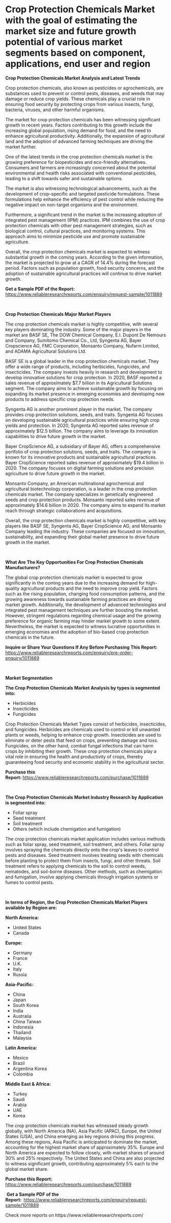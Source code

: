 <p><h1>Crop Protection Chemicals Market with the goal of estimating the market size and future growth potential of various market segments based on component, applications, end user and region</h1></p><p><strong>Crop Protection Chemicals Market Analysis and Latest Trends</strong></p>
<p><p>Crop protection chemicals, also known as pesticides or agrochemicals, are substances used to prevent or control pests, diseases, and weeds that may damage or reduce crop yields. These chemicals play a crucial role in ensuring food security by protecting crops from various insects, fungi, bacteria, viruses, and other harmful organisms.</p><p>The market for crop protection chemicals has been witnessing significant growth in recent years. Factors contributing to this growth include the increasing global population, rising demand for food, and the need to enhance agricultural productivity. Additionally, the expansion of agricultural land and the adoption of advanced farming techniques are driving the market further.</p><p>One of the latest trends in the crop protection chemicals market is the growing preference for biopesticides and eco-friendly alternatives. Consumers and farmers are increasingly concerned about the potential environmental and health risks associated with conventional pesticides, leading to a shift towards safer and sustainable options.</p><p>The market is also witnessing technological advancements, such as the development of crop-specific and targeted pesticide formulations. These formulations help enhance the efficiency of pest control while reducing the negative impact on non-target organisms and the environment.</p><p>Furthermore, a significant trend in the market is the increasing adoption of integrated pest management (IPM) practices. IPM combines the use of crop protection chemicals with other pest management strategies, such as biological control, cultural practices, and monitoring systems. This approach aims to minimize pesticide use and promote sustainable agriculture.</p><p>Overall, the crop protection chemicals market is expected to witness substantial growth in the coming years. According to the given information, the market is projected to grow at a CAGR of 14.4% during the forecast period. Factors such as population growth, food security concerns, and the adoption of sustainable agricultural practices will continue to drive market growth.</p></p>
<p><strong>Get a Sample PDF of the Report:&nbsp;</strong> <a href="https://www.reliableresearchreports.com/enquiry/request-sample/1011889">https://www.reliableresearchreports.com/enquiry/request-sample/1011889</a></p>
<p>&nbsp;</p>
<p><strong>Crop Protection Chemicals Major Market Players</strong></p>
<p><p>The crop protection chemicals market is highly competitive, with several key players dominating the industry. Some of the major players in the market are BASF SE, The DOW Chemical Company, E.I. Dupont De Nemours and Company, Sumitomo Chemical Co., Ltd, Syngenta AG, Bayer Cropscience AG, FMC Corporation, Monsanto Company, Nufarm Limited, and ADAMA Agricultural Solutions Ltd.</p><p>BASF SE is a global leader in the crop protection chemicals market. They offer a wide range of products, including herbicides, fungicides, and insecticides. The company invests heavily in research and development to develop innovative solutions for crop protection. In 2020, BASF reported a sales revenue of approximately $7.7 billion in its Agricultural Solutions segment. The company aims to achieve sustainable growth by focusing on expanding its market presence in emerging economies and developing new products to address specific crop protection needs.</p><p>Syngenta AG is another prominent player in the market. The company provides crop protection solutions, seeds, and traits. Syngenta AG focuses on developing sustainable agricultural practices while ensuring high crop yields and protection. In 2020, Syngenta AG reported sales revenue of approximately $12.5 billion. The company aims to leverage its innovation capabilities to drive future growth in the market.</p><p>Bayer CropScience AG, a subsidiary of Bayer AG, offers a comprehensive portfolio of crop protection solutions, seeds, and traits. The company is known for its innovative products and sustainable agricultural practices. Bayer CropScience reported sales revenue of approximately $19.4 billion in 2020. The company focuses on digital farming solutions and precision agriculture to drive future growth in the market.</p><p>Monsanto Company, an American multinational agrochemical and agricultural biotechnology corporation, is a leader in the crop protection chemicals market. The company specializes in genetically engineered seeds and crop protection products. Monsanto reported sales revenue of approximately $14.6 billion in 2020. The company aims to expand its market reach through strategic collaborations and acquisitions.</p><p>Overall, the crop protection chemicals market is highly competitive, with key players like BASF SE, Syngenta AG, Bayer CropScience AG, and Monsanto Company leading the industry. These companies are focused on innovation, sustainability, and expanding their global market presence to drive future growth in the market.</p></p>
<p>&nbsp;</p>
<p><strong>What Are The Key Opportunities For Crop Protection Chemicals Manufacturers?</strong></p>
<p><p>The global crop protection chemicals market is expected to grow significantly in the coming years due to the increasing demand for high-quality agricultural products and the need to improve crop yield. Factors such as the rising population, changing food consumption patterns, and the growing awareness towards sustainable farming practices are driving market growth. Additionally, the development of advanced technologies and integrated pest management techniques are further boosting the market. However, stringent regulations regarding chemical usage and the growing preference for organic farming may hinder market growth to some extent. Nevertheless, the market is expected to witness lucrative opportunities in emerging economies and the adoption of bio-based crop protection chemicals in the future.</p></p>
<p><strong>Inquire or Share Your Questions If Any Before Purchasing This Report:</strong> <a href="https://www.reliableresearchreports.com/enquiry/pre-order-enquiry/1011889">https://www.reliableresearchreports.com/enquiry/pre-order-enquiry/1011889</a></p>
<p>&nbsp;</p>
<p><strong>Market Segmentation</strong></p>
<p><strong>The Crop Protection Chemicals Market Analysis by types is segmented into:</strong></p>
<p><ul><li>Herbicides</li><li>Insecticides</li><li>Fungicides</li></ul></p>
<p><p>Crop Protection Chemicals Market Types consist of herbicides, insecticides, and fungicides. Herbicides are chemicals used to control or kill unwanted plants or weeds, helping to enhance crop growth. Insecticides are used to eliminate or deter pests that feed on crops, preventing damage and loss. Fungicides, on the other hand, combat fungal infections that can harm crops by inhibiting their growth. These crop protection chemicals play a vital role in ensuring the health and productivity of crops, thereby guaranteeing food security and economic stability in the agricultural sector.</p></p>
<p><strong>Purchase this Report:&nbsp;</strong><a href="https://www.reliableresearchreports.com/purchase/1011889">https://www.reliableresearchreports.com/purchase/1011889</a></p>
<p>&nbsp;</p>
<p><strong>The Crop Protection Chemicals Market Industry Research by Application is segmented into:</strong></p>
<p><ul><li>Foliar spray</li><li>Seed treatment</li><li>Soil treatment</li><li>Others (which include chemigation and fumigation)</li></ul></p>
<p><p>The crop protection chemicals market application includes various methods such as foliar spray, seed treatment, soil treatment, and others. Foliar spray involves spraying the chemicals directly onto the crop's leaves to control pests and diseases. Seed treatment involves treating seeds with chemicals before planting to protect them from insects, fungi, and other threats. Soil treatment refers to applying chemicals to the soil to control weeds, nematodes, and soil-borne diseases. Other methods, such as chemigation and fumigation, involve applying chemicals through irrigation systems or fumes to control pests.</p></p>
<p>&nbsp;</p>
<p><strong>In terms of Region, the Crop Protection Chemicals Market Players available by Region are:</strong></p>
<p>
    <p> <strong> North America: </strong>
        <ul>
            <li>United States</li>
            <li>Canada</li>
        </ul>
        </p> 
    <p> <strong> Europe: </strong>
        <ul>
            <li>Germany</li>
            <li>France</li>
            <li>U.K.</li>
            <li>Italy</li>
            <li>Russia</li>
        </ul>
        </p> 
    <p> <strong> Asia-Pacific: </strong>
        <ul>
            <li>China</li>
            <li>Japan</li>
            <li>South Korea</li>
            <li>India</li>
            <li>Australia</li>
            <li>China Taiwan</li>
            <li>Indonesia</li>
            <li>Thailand</li>
            <li>Malaysia</li>
        </ul>
        </p> 
    <p> <strong> Latin America: </strong>
        <ul>
            <li>Mexico</li>
            <li>Brazil</li>
            <li>Argentina Korea</li>
            <li>Colombia</li>
        </ul>
        </p> 
    <p> <strong> Middle East & Africa: </strong>
        <ul>
            <li>Turkey</li>
            <li>Saudi</li>
            <li>Arabia</li>
            <li>UAE</li>
            <li>Korea</li>
        </ul>
    </p>
    </p>
<p><p>The crop protection chemicals market has witnessed steady growth globally, with North America (NA), Asia Pacific (APAC), Europe, the United States (USA), and China emerging as key regions driving this progress. Among these regions, Asia Pacific is anticipated to dominate the market, accounting for the highest market share of approximately 35%. Europe and North America are expected to follow closely, with market shares of around 30% and 25% respectively. The United States and China are also projected to witness significant growth, contributing approximately 5% each to the global market share.</p></p>
<p><strong>Purchase this Report: </strong><a href="https://www.reliableresearchreports.com/purchase/1011889">https://www.reliableresearchreports.com/purchase/1011889</a></p>
<p>&nbsp;<strong>Get a Sample PDF of the Report:&nbsp;&nbsp;</strong><a href="https://www.reliableresearchreports.com/enquiry/request-sample/1011889">https://www.reliableresearchreports.com/enquiry/request-sample/1011889</a></p>
<p><strong></strong></p>
<p>Check more reports on https://www.reliableresearchreports.com/</p>